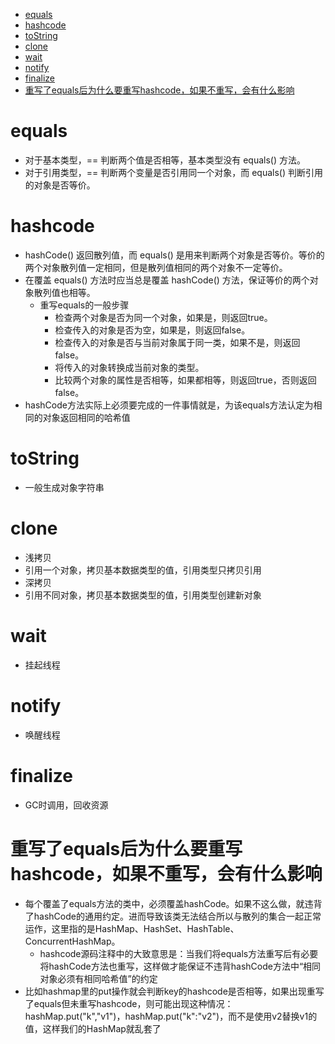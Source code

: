 
* [equals](#equals)
* [hashcode](#hashcode)
* [toString](#tostring)
* [clone](#clone)
* [wait](#wait)
* [notify](#notify)
* [finalize](#finalize)
* [重写了equals后为什么要重写hashcode，如果不重写，会有什么影响](#重写了equals后为什么要重写hashcode如果不重写会有什么影响)

# equals
- 对于基本类型，== 判断两个值是否相等，基本类型没有 equals() 方法。
- 对于引用类型，== 判断两个变量是否引用同一个对象，而 equals() 判断引用的对象是否等价。
# hashcode
- hashCode() 返回散列值，而 equals() 是用来判断两个对象是否等价。等价的两个对象散列值一定相同，但是散列值相同的两个对象不一定等价。
- 在覆盖 equals() 方法时应当总是覆盖 hashCode() 方法，保证等价的两个对象散列值也相等。
  - 重写equals的一般步骤 
    - 检查两个对象是否为同一个对象，如果是，则返回true。 
    - 检查传入的对象是否为空，如果是，则返回false。 
    - 检查传入的对象是否与当前对象属于同一类，如果不是，则返回false。 
    - 将传入的对象转换成当前对象的类型。 
    - 比较两个对象的属性是否相等，如果都相等，则返回true，否则返回false。
- hashCode方法实际上必须要完成的一件事情就是，为该equals方法认定为相同的对象返回相同的哈希值
# toString
- 一般生成对象字符串
# clone
- 浅拷贝
- 引用一个对象，拷贝基本数据类型的值，引用类型只拷贝引用
- 深拷贝
- 引用不同对象，拷贝基本数据类型的值，引用类型创建新对象
# wait
- 挂起线程
# notify
- 唤醒线程
# finalize
- GC时调用，回收资源

# 重写了equals后为什么要重写hashcode，如果不重写，会有什么影响
- 每个覆盖了equals方法的类中，必须覆盖hashCode。如果不这么做，就违背了hashCode的通用约定。进而导致该类无法结合所以与散列的集合一起正常运作，这里指的是HashMap、HashSet、HashTable、ConcurrentHashMap。
  - hashcode源码注释中的大致意思是：当我们将equals方法重写后有必要将hashCode方法也重写，这样做才能保证不违背hashCode方法中“相同对象必须有相同哈希值”的约定
- 比如hashmap里的put操作就会判断key的hashcode是否相等，如果出现重写了equals但未重写hashcode，则可能出现这种情况：hashMap.put("k","v1")，hashMap.put("k":"v2")，而不是使用v2替换v1的值，这样我们的HashMap就乱套了